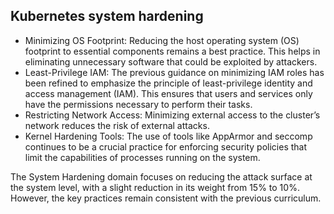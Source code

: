 ## Kubernetes system hardening
- Minimizing OS Footprint: Reducing the host operating system (OS) footprint to essential components remains a best practice. This helps in eliminating unnecessary software that could be exploited by attackers.
- Least-Privilege IAM: The previous guidance on minimizing IAM roles has been refined to emphasize the principle of least-privilege identity and access management (IAM). This ensures that users and services only have the permissions necessary to perform their tasks.
- Restricting Network Access: Minimizing external access to the cluster’s network reduces the risk of external attacks.
- Kernel Hardening Tools: The use of tools like AppArmor and seccomp continues to be a crucial practice for enforcing security policies that limit the capabilities of processes running on the system.

The System Hardening domain focuses on reducing the attack surface at the system level, with a slight reduction in its weight from 15% to 10%. However, the key practices remain consistent with the previous curriculum.
